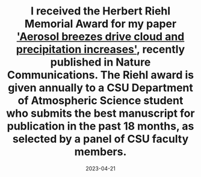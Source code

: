 ---
layout: post
title:  "I received the Herbert Riehl Memorial Award for my paper <a href='https://doi.org/10.1038/s41467-023-37722-3'>'Aerosol breezes drive cloud and precipitation increases'</a>, recently published in Nature Communications. The Riehl award is given annually to a CSU Department of Atmospheric Science student who submits the best manuscript for publication in the past 18 months, as selected by a panel of CSU faculty members."
date:   2023-04-21
categories: jekyll update
---